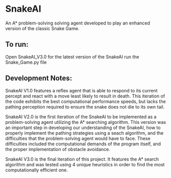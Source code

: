 # SnakeAI
An A* problem-solving solving agent developed to play an enhanced version of the classic Snake Game.

## To run:
Open SnakeAI_V3.0 for the latest version of the SnakeAI
run the Snake_Game.py file

## Development Notes:

SnakeAI V1.0 features a reflex agent that is able to respond to its current percept and react with a move least likely to result in death. This iteration of the code exhibits the best computational performance speeds, but lacks the pathing perception required to ensure the snake does not die to its own tail.

SnakeAI V2.0 is the first iteration of the SnakeAI to be implemented as a problem-solving agent utilizing the A* searching algorithm. This version was an important step in developing our understanding of the SnakeAI, how to properly implement the pathing strategies using a seach algorithm, and the difficulties that the problem-solving agent would have to face. These difficulties included the computational demands of the program itself, and the proper implementation of obstacle avoidance.

SnakeAI V3.0 is the final iteration of this project. It features the A* search algorithm and was tested using 4 unique heuristics in order to find the most computationally efficient one.
